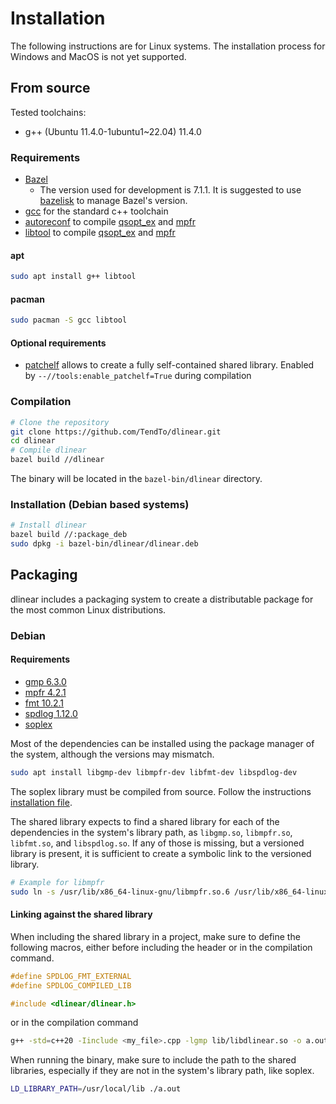 # Installation

The following instructions are for Linux systems. The installation process for Windows and MacOS is not yet supported.

## From source

Tested toolchains:

- g++ (Ubuntu 11.4.0-1ubuntu1~22.04) 11.4.0

### Requirements

- [Bazel](https://bazel.build/)
  - The version used for development is 7.1.1. It is suggested to
    use [bazelisk](https://github.com/bazelbuild/bazelisk) to manage Bazel's version.
- [gcc](https://gcc.gnu.org/) for the standard c++ toolchain
- [autoreconf](https://www.gnu.org/software/autoconf/autoconf.html) to compile [qsopt_ex](https://gmplib.org/)
  and [mpfr](https://www.mpfr.org/)
- [libtool](https://www.gnu.org/software/libtool/) to compile [qsopt_ex](https://gmplib.org/)
  and [mpfr](https://www.mpfr.org/)

#### apt

```bash
sudo apt install g++ libtool
```

#### pacman

```bash
sudo pacman -S gcc libtool
```

#### Optional requirements

- [patchelf](https://github.com/NixOS/patchelf) allows to create a fully self-contained shared library. Enabled
  by `--//tools:enable_patchelf=True` during compilation

### Compilation

```bash
# Clone the repository
git clone https://github.com/TendTo/dlinear.git
cd dlinear
# Compile dlinear
bazel build //dlinear
```

The binary will be located in the `bazel-bin/dlinear` directory.

### Installation (Debian based systems)

```bash
# Install dlinear
bazel build //:package_deb
sudo dpkg -i bazel-bin/dlinear/dlinear.deb
```

## Packaging

dlinear includes a packaging system to create a distributable package for the most common Linux distributions.

### Debian

#### Requirements

- [gmp 6.3.0](https://gmplib.org/)
- [mpfr 4.2.1](https://www.mpfr.org/)
- [fmt 10.2.1](https://fmt.dev/)
- [spdlog 1.12.0](https://github.com/gabime/spdlog)
- [soplex](https://soplex.zib.de/)

Most of the dependencies can be installed using the package manager of the system, although the versions may mismatch.

```bash
sudo apt install libgmp-dev libmpfr-dev libfmt-dev libspdlog-dev
```

The soplex library must be compiled from source.
Follow the instructions [installation file](https://github.com/scipopt/soplex/blob/master/INSTALL.md).

The shared library expects to find a shared library for each of the dependencies in the system's library path, as `libgmp.so`, `libmpfr.so`, `libfmt.so`, and `libspdlog.so`.
If any of those is missing, but a versioned library is present, it is sufficient to create a symbolic link to the versioned library.

```bash
# Example for libmpfr
sudo ln -s /usr/lib/x86_64-linux-gnu/libmpfr.so.6 /usr/lib/x86_64-linux-gnu/libmpfr.so
```

#### Linking against the shared library

When including the shared library in a project, make sure to define the following macros, either before including the header or in the compilation command.

```cpp
#define SPDLOG_FMT_EXTERNAL
#define SPDLOG_COMPILED_LIB

#include <dlinear/dlinear.h>
```

or in the compilation command

```bash
g++ -std=c++20 -Iinclude <my_file>.cpp -lgmp lib/libdlinear.so -o a.out -DSPDLOG_FMT_EXTERNAL -DSPDLOG_COMPILED_LIB
```

When running the binary, make sure to include the path to the shared libraries, especially if they are not in the system's library path, like soplex.

```bash
LD_LIBRARY_PATH=/usr/local/lib ./a.out
```
